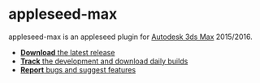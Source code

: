 appleseed-max
=============

appleseed-max is an appleseed plugin for [Autodesk 3ds Max](http://www.autodesk.com/products/3ds-max/overview) 2015/2016.

* [**Download** the latest release](https://github.com/appleseedhq/appleseed-max/releases)
* [**Track** the development and download daily builds](https://forum.appleseedhq.net/t/3ds-max-plugin-development/109)
* [**Report** bugs and suggest features](https://github.com/appleseedhq/appleseed-max/issues)
